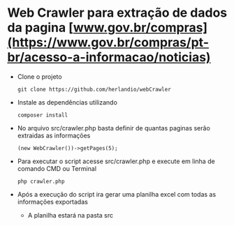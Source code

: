 # Web Crawler para extração de dados da pagina [www.gov.br/compras](https://www.gov.br/compras/pt-br/acesso-a-informacao/noticias)

- Clone o projeto

  `git clone https://github.com/herlandio/webCrawler`
  
- Instale as dependências utilizando

  `composer install`
  
- No arquivo src/crawler.php basta definir de quantas paginas serão extraidas as informações

  `(new WebCrawler())->getPages(5);`
  
- Para executar o script acesse src/crawler.php e execute em linha de comando CMD ou Terminal

  `php crawler.php`
  
- Após a execução do script ira gerar uma planilha excel com todas as informações exportadas 

  - A planilha estará na pasta src

